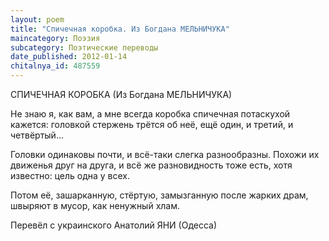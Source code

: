 ```yaml
---
layout: poem
title: "Спичечная коробка. Из Богдана МЕЛЬНИЧУКА"
maincategory: Поэзия
subcategory: Поэтические переводы
date_published: 2012-01-14
chitalnya_id: 487559
---
```




СПИЧЕЧНАЯ КОРОБКА
(Из Богдана МЕЛЬНИЧУКА)

Не знаю я, как вам, 
а мне всегда
коробка спичечная 
потаскухой кажется:
головкой стержень 
трётся об неё,
ещё один, 
и третий, 
и четвёртый...

Головки 
одинаковы почти,
и всё-таки 
слегка 
разнообразны.
Похожи 
их движенья 
друг на друга,
и всё же 
разновидность 
тоже есть,
хотя известно:
цель одна 
у всех. 

Потом её, 
зашарканную, 
стёртую,
замызганную
после жарких драм,
швыряют в мусор, 
как ненужный хлам.

Перевёл с украинского
Анатолий ЯНИ (Одесса)







